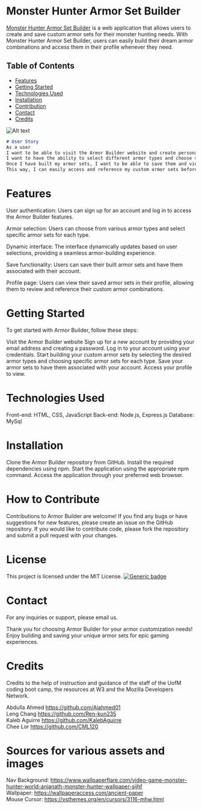 # Monster Hunter Armor Set Builder
[Monster Hunter Armor Set Builder](https://mhs-project-f0451302321b.herokuapp.com/login) is a web application that allows users to create and save custom armor sets for their monster hunting needs.  With Monster Hunter Armor Set Builder, users can easily build their dream armor combinations and access them in their profile whenever they need.

## Table of Contents
- [Features](#features)
- [Getting Started](#getting-started)
- [Technologies Used](#technologies-used)
- [Installation](#installation)
- [Contribution](#how-to-contribute)
- [Contact](#contact)
- [Credits](#credits)

![Alt text](image-3.png)
```md
# User Story
As a user  
I want to be able to visit the Armor Builder website and create personalized armor sets.   
I want to have the ability to select different armor types and choose specific armor sets for each type.   
Once I have built my armor sets, I want to be able to save them and view them in my profile.  
This way, I can easily access and reference my custom armor sets before starting a gaming session.
```
# Features
User authentication: Users can sign up for an account and log in to access the Armor Builder features.

Armor selection: Users can choose from various armor types and select specific armor sets for each type.

Dynamic interface: The interface dynamically updates based on user selections, providing a seamless armor-building experience.

Save functionality: Users can save their built armor sets and have them associated with their account.

Profile page: Users can view their saved armor sets in their profile, allowing them to review and reference their custom armor combinations.


# Getting Started

To get started with Armor Builder, follow these steps:

Visit the Armor Builder website 
Sign up for a new account by providing your email address and creating a password.
Log in to your account using your credentials.
Start building your custom armor sets by selecting the desired armor types and choosing specific armor sets for each type.
Save your armor sets to have them associated with your account.
Access your profile to view.


# Technologies Used

Front-end: HTML, CSS, JavaScript
Back-end: Node.js, Express.js
Database: MySql


# Installation
Clone the Armor Builder repository from GitHub.
Install the required dependencies using npm.
Start the application using the appropriate npm command.
Access the application through your preferred web browser.


# How to Contribute

Contributions to Armor Builder are welcome! If you find any bugs or have suggestions for new features, please create an issue on the GitHub repository. If you would like to contribute code, please fork the repository and submit a pull request with your changes.

# License
This project is licensed under the MIT License.   [![Generic badge](https://img.shields.io/badge/License-MIT-green.svg)](https://choosealicense.com/licenses/mit/.)

# Contact
For any inquiries or support, please email us.

Thank you for choosing Armor Builder for your armor customization needs! Enjoy building and saving your unique armor sets for epic gaming experiences.

# Credits

Credits to  the help of instruction and guidance of the staff of the UofM coding boot camp, the resources at W3 and the Mozilla Developers Network.  


Abdulla Ahmed  https://github.com/Aiahmed01  
Leng Chang  https://github.com/Ren-kun235  
Kaleb Aguirre  https://github.com/KalebAguirre  
Chee Lor  https://github.com/CML120  

# Sources for various assets and images

Nav Background: https://www.wallpaperflare.com/video-game-monster-hunter-world-anjanath-monster-hunter-wallpaper-sijhf  
Wallpaper:  https://wallpaperaccess.com/ancient-paper   
Mouse Cursor: https://vsthemes.org/en/cursors/3116-mhw.html   



